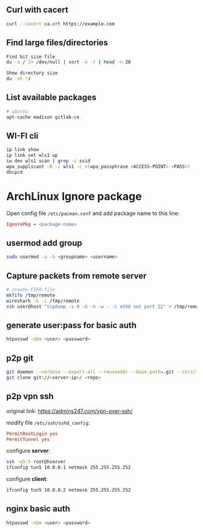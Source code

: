 
## Curl with cacert
```bash
curl --cacert ca.crt https://example.com
```

## Find large files/directories
```bash
Find bit size file
du -a / 2> /dev/null | sort -n -r | head -n 20

Show directory size
du -sh */
```

## List available packages
```bash
# ubuntu
apt-cache madison gitlab-ce
```

## WI-FI cli

```bash
ip link show
ip link set wls1 up
iw dev wls1 scan | grep -i ssid
wpa_supplicant -B -i wls1 -c <(wpa_passphrase <ACCESS-POINT> <PASS>)
dhcpcd
```

# ArchLinux Ignore package

Open config file `/etc/pacman.conf` and add package name to this line:
```ini
IgnorePkg = <package-name>
```

## usermod add group

```bash
sudo usermod -a -G <groupname> <username>
```

## Capture packets from remote server
```bash
# create FIFO file
mkfifo /tmp/remote
wireshark -k -i /tmp/remote
ssh user@host "tcpdump -s 0 -U -n -w - -i eth0 not port 22" > /tmp/remote
```

## generate user:pass for basic auth
```bash
htpasswd -nbm <user> <password>
```

## p2p git

```bash
git daemon --verbose --export-all --reuseaddr --base-path=.git --strict-paths .git/
git clone git://<server-ip>/ <repo>
```

## p2p vpn ssh

original link: https://admins247.com/vpn-over-ssh/

modify file `/etc/ssh/sshd_config`:
```conf
PermitRootLogin yes
PermitTunnel yes
```

configure **server**:
```bash
ssh -w5:5 root@hserver
ifconfig tun5 10.0.0.1 netmask 255.255.255.252
```

configure **client**:
```bash
ifconfig tun5 10.0.0.2 netmask 255.255.255.252
```

## nginx basic auth
```bash
htpasswd -nbm <user> <password>
```